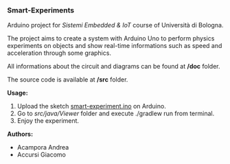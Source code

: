 ### 	Smart-Experiments

Arduino project for *Sistemi Embedded & IoT* course of Università di Bologna.

The project aims to create a system with Arduino Uno  to perform physics experiments on objects and show real-time informations such as speed and acceleration through some graphics. 

All informations about the circuit and diagrams can be found at **/doc** folder.

The source code is available at **/src** folder.

**Usage:**

1. Upload the sketch <u>smart-experiment.ino</u> on Arduino.
2.  Go to *src/java/Viewer* folder and execute ./gradlew run from terminal.
3.  Enjoy the experiment.

**Authors:**

- Acampora Andrea
- Accursi Giacomo

###### 